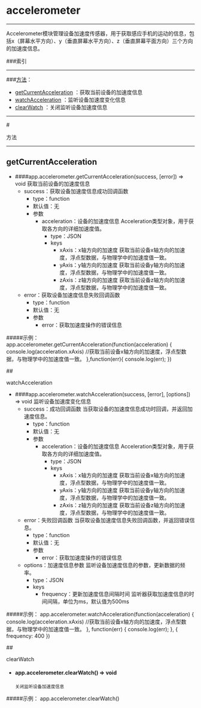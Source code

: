 # accelerometer
***
Accelerometer模块管理设备加速度传感器，用于获取感应手机的运动的信息，包括x（屏幕水平方向）、y（垂直屏幕水平方向）、z（垂直屏幕平面方向）三个方向的加速度信息。



###索引
***
###[方法](#方法)：

*	[getCurrentAcceleration](#getCurrentAcceleration) ：获取当前设备的加速度信息
*	[watchAcceleration](#watchAcceleration) ：监听设备加速度变化信息
*	[clearWatch](#clearWatch) ：关闭监听设备加速度信息


***
#<div id="方法">方法</div>
***

## <div id="getCurrentAcceleration">getCurrentAcceleration</div>

	

-	####app.accelerometer.getCurrentAcceleration(success, [error])   ⇒ void 
		获取当前设备的加速度信息
	-	success：获取设备加速度信息成功回调函数
		-	type：function
		-	默认值：无
		-	参数
			-	acceleration：设备的加速度信息 Acceleration类型对象，用于获取各方向的详细加速度值。
				-	type：JSON
				-	keys
					-	xAxis：x轴方向的加速度 获取当前设备x轴方向的加速度，浮点型数据，与物理学中的加速度值一致。
					-	yAxis：y轴方向的加速度 获取当前设备y轴方向的加速度，浮点型数据，与物理学中的加速度值一致。
					-	zAxis：z轴方向的加速度 获取当前设备z轴方向的加速度，浮点型数据，与物理学中的加速度值一致。
	-	error：获取设备加速度信息失败回调函数
		-	type：function
		-	默认值：无
		-	参数
			-	error：获取加速度操作的错误信息

#####示例：
	app.accelerometer.getCurrentAcceleration(function(acceleration) {
	    console.log(acceleration.xAxis) //获取当前设备x轴方向的加速度，浮点型数据，与物理学中的加速度值一致。
	},function(err){
	    console.log(err);
	})


##<div id="watchAcceleration">watchAcceleration</div>

-	####app.accelerometer.watchAcceleration(success, [error], [options])   ⇒ void 
		监听设备加速度变化信息
	-	success：成功回调函数 当获取设备的加速度信息成功时回调，并返回加速度信息。
		-	type：function
		-	默认值：无
		-	参数
			-	acceleration：设备的加速度信息 Acceleration类型对象，用于获取各方向的详细加速度值。
				-	type：JSON
				-	keys
					-	xAxis：x轴方向的加速度 获取当前设备x轴方向的加速度，浮点型数据，与物理学中的加速度值一致。
					-	yAxis：y轴方向的加速度 获取当前设备y轴方向的加速度，浮点型数据，与物理学中的加速度值一致。
					-	zAxis：z轴方向的加速度 获取当前设备z轴方向的加速度，浮点型数据，与物理学中的加速度值一致。
	-	error：失败回调函数 当获取设备加速度信息失败回调函数，并返回错误信息。
		-	type：function
		-	默认值：无
		-	参数
			-	error：获取加速度操作的错误信息
	-	options：加速度信息参数 监听设备加速度信息的参数，更新数据的频率。
		-	type：JSON
		-	keys
			-	frequency：更新加速度信息间隔时间 监听器获取加速度信息的时间间隔，单位为ms，默认值为500ms


#####示例：
	app.accelerometer.watchAcceleration(function(acceleration) {
	    console.log(acceleration.xAxis) //获取当前设备x轴方向的加速度，浮点型数据，与物理学中的加速度值一致。
	}, function(err) {
	    console.log(err);
	}, {
	    frequency: 400
	})

##<div id="clearWatch">clearWatch</div>
-	#### app.accelerometer.clearWatch()   ⇒ void 
		关闭监听设备加速度信息

#####示例：
	app.accelerometer.clearWatch()

